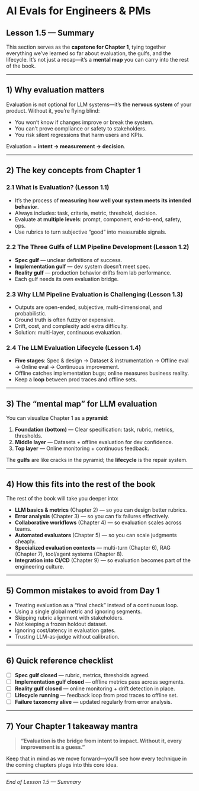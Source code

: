 # AI Evals for Engineers & PMs  
## Lesson 1.5 — Summary

This section serves as the **capstone for Chapter 1**, tying together everything we’ve learned so far about evaluation, the gulfs, and the lifecycle. It’s not just a recap—it’s a **mental map** you can carry into the rest of the book.

---

## 1) Why evaluation matters

Evaluation is not optional for LLM systems—it’s the **nervous system** of your product. Without it, you’re flying blind:

- You won’t know if changes improve or break the system.  
- You can’t prove compliance or safety to stakeholders.  
- You risk silent regressions that harm users and KPIs.

Evaluation = **intent → measurement → decision**.

---

## 2) The key concepts from Chapter 1

### 2.1 What is Evaluation? (Lesson 1.1)
- It’s the process of **measuring how well your system meets its intended behavior**.  
- Always includes: task, criteria, metric, threshold, decision.  
- Evaluate at **multiple levels**: prompt, component, end-to-end, safety, ops.  
- Use rubrics to turn subjective “good” into measurable signals.

### 2.2 The Three Gulfs of LLM Pipeline Development (Lesson 1.2)
- **Spec gulf** — unclear definitions of success.  
- **Implementation gulf** — dev system doesn’t meet spec.  
- **Reality gulf** — production behavior drifts from lab performance.  
- Each gulf needs its own evaluation bridge.

### 2.3 Why LLM Pipeline Evaluation is Challenging (Lesson 1.3)
- Outputs are open-ended, subjective, multi-dimensional, and probabilistic.  
- Ground truth is often fuzzy or expensive.  
- Drift, cost, and complexity add extra difficulty.  
- Solution: multi-layer, continuous evaluation.

### 2.4 The LLM Evaluation Lifecycle (Lesson 1.4)
- **Five stages**: Spec & design → Dataset & instrumentation → Offline eval → Online eval → Continuous improvement.  
- Offline catches implementation bugs; online measures business reality.  
- Keep a **loop** between prod traces and offline sets.

---

## 3) The “mental map” for LLM evaluation

You can visualize Chapter 1 as a **pyramid**:

1. **Foundation (bottom)** — Clear specification: task, rubric, metrics, thresholds.  
2. **Middle layer** — Datasets + offline evaluation for dev confidence.  
3. **Top layer** — Online monitoring + continuous feedback.

The **gulfs** are like cracks in the pyramid; the **lifecycle** is the repair system.

---

## 4) How this fits into the rest of the book

The rest of the book will take you deeper into:

- **LLM basics & metrics** (Chapter 2) — so you can design better rubrics.  
- **Error analysis** (Chapter 3) — so you can fix failures effectively.  
- **Collaborative workflows** (Chapter 4) — so evaluation scales across teams.  
- **Automated evaluators** (Chapter 5) — so you can scale judgments cheaply.  
- **Specialized evaluation contexts** — multi-turn (Chapter 6), RAG (Chapter 7), tool/agent systems (Chapter 8).  
- **Integration into CI/CD** (Chapter 9) — so evaluation becomes part of the engineering culture.

---

## 5) Common mistakes to avoid from Day 1

- Treating evaluation as a “final check” instead of a continuous loop.  
- Using a single global metric and ignoring segments.  
- Skipping rubric alignment with stakeholders.  
- Not keeping a frozen holdout dataset.  
- Ignoring cost/latency in evaluation gates.  
- Trusting LLM-as-judge without calibration.

---

## 6) Quick reference checklist

- [ ] **Spec gulf closed** — rubric, metrics, thresholds agreed.  
- [ ] **Implementation gulf closed** — offline metrics pass across segments.  
- [ ] **Reality gulf closed** — online monitoring + drift detection in place.  
- [ ] **Lifecycle running** — feedback loop from prod traces to offline set.  
- [ ] **Failure taxonomy alive** — updated regularly from error analysis.

---

## 7) Your Chapter 1 takeaway mantra

> **“Evaluation is the bridge from intent to impact. Without it, every improvement is a guess.”**

Keep that in mind as we move forward—you’ll see how every technique in the coming chapters plugs into this core idea.

---

*End of Lesson 1.5 — Summary*


